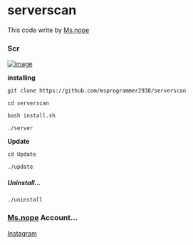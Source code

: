 # serverscan

This code write by [Ms.nope](https://github.com/msprogrammer2938)

### Scr
[![image](https://user-images.githubusercontent.com/78996423/112614692-2af95800-8e3f-11eb-9cf0-a8b2ffa36b32.png)](https://github.com/msprogrammer2938/serverscan)

**installing**
```
git clone https://github.com/msprogrammer2938/serverscan

cd serverscan

bash install.sh

./server
```
**Update**
```
cd Update

./update
```

##### Uninstall...
```
./uninstall
```

### [Ms.nope](https://github.com/msprogrammer2938) Account...
[Instagram](https://instagram.com/programmer2938)

